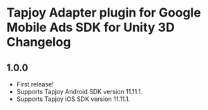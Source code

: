 # Tapjoy Adapter plugin for Google Mobile Ads SDK for Unity 3D Changelog

## 1.0.0

- First release!
- Supports Tapjoy Android SDK version 11.11.1.
- Supports Tapjoy iOS SDK version 11.11.1.
